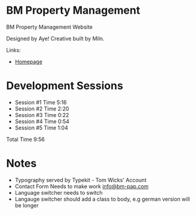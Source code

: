 # BM Property Management 

BM Property Management Website

Designed by Aye! Creative built by Miln. 

Links: 

* [Homepage](https://bmproperty.herokuapp.com)

# Development Sessions

* Session #1 Time 5:16
* Session #2 Time 2:20
* Session #3 Time 0:22
* Session #4 Time 0:54
* Session #5 Time 1:04

Total Time 9:56

# Notes 

* Typography served by Typekit - Tom Wicks' Account
* Contact Form Needs to make work info@bm-pap.com
* Language switcher needs to switch
* Langauge switcher should add a class to body, e.g german version will be longer